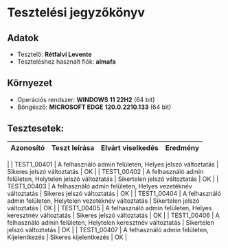 # Tesztelési jegyzőkönyv

## Adatok

- Tesztelő: __Rétfalvi Levente__
- Teszteléshez használt fiók: __almafa__

## Környezet

- Operációs rendszer: __WINDOWS__ __11 22H2__ (64 bit)
- Böngésző: __MICROSOFT EDGE__ __120.0.2210.133__ (64 bit)

## Tesztesetek:

| Azonosító   | Teszt leírása                                                   | Elvárt viselkedés             | Eredmény |
|-------------|-----------------------------------------------------------------|-------------------------------|----------|
|
| TEST1_00401 | A felhasználó admin felületen, Helyes jelszó változtatás        | Sikeres jelszó változtatás    | OK       |
| TEST1_00402 | A felhasználó admin felületen, Helytelen jelszó változtatás     | Sikertelen jelszó változtatás | OK       |
| TEST1_00403 | A felhasználó admin felületen, Helyes vezetéknév változtatás    | Sikeres jelszó változtatás    | OK       |
| TEST1_00404 | A felhasználó admin felületen, Helytelen vezetéknév változtatás | Sikertelen jelszó változtatás | OK       |
| TEST1_00405 | A felhasználó admin felületen, Helyes keresztnév változtatás    | Sikeres jelszó változtatás    | OK       |
| TEST1_00406 | A felhasználó admin felületen, Helytelen keresztnév változtatás | Sikertelen jelszó változtatás | OK       |
| TEST1_00407 | A felhasználó admin felületen, Kijelentkezés                    | Sikeres kijelentkezés         | OK       |
